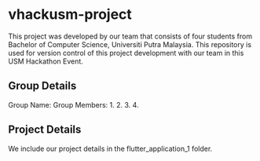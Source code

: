 # vhackusm-project
This project was developed by our team that consists of four students from Bachelor of Computer Science, Universiti Putra Malaysia. This repository is used for version control of this project development with our team in this USM Hackathon Event.

## Group Details
Group Name:
Group Members: 
1. 
2.
3.
4. 

## Project Details
We include our project details in the flutter_application_1 folder.
